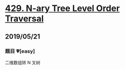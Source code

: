# [429. N-ary Tree Level Order Traversal](https://leetcode.com/problems/n-ary-tree-level-order-traversal/)

## 2019/05/21

### 题目 💗[easy]

二维数组转 N 叉树
